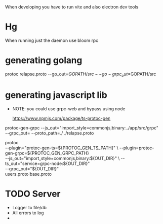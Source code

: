 #

When developing you have to run vite and also electron dev tools



# Hg

When running just the daemon use bloom rpc


# generating golang

protoc relapse.proto --go_out=$GOPATH/src --go-grpc_out=$GOPATH/src

# generating javascript lib

- NOTE: you could use grpc-web and bypass using node

  https://www.npmjs.com/package/ts-protoc-gen

protoc-gen-grpc --js_out="import_style=commonjs,binary:../app/src/grpc" --grpc_out= --proto_path=./ ./relapse.proto

protoc \
 --plugin="protoc-gen-ts=${PROTOC_GEN_TS_PATH}" \
    --plugin=protoc-gen-grpc=${PROTOC_GEN_GRPC_PATH} \
 --js_out="import_style=commonjs,binary:${OUT_DIR}" \
    --ts_out="service=grpc-node:${OUT_DIR}" \
    --grpc_out="${OUT_DIR}" \
    users.proto base.proto

# TODO Server
- Logger to file/db
- All errors to log
- 
